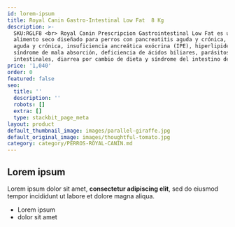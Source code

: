 ```yaml
---
id: lorem-ipsum
title: Royal Canin Gastro-Intestinal Low Fat  8 Kg
description: >-
  SKU:RGLF8 <br> Royal Canin Prescripcion Gastrointestinal Low Fat es un
  alimento seco diseñado para perros con pancreatitis aguda y crónica, diarrea
  aguda y crónica, insuficiencia ancreática exócrina (IPE), hiperlipidemia,
  síndrome de mala absorción, deficiencia de ácidos biliares, parásitos
  intestinales, diarrea por cambio de dieta y síndrome del intestino delgado.
price: '1,040'
order: 0
featured: false
seo:
  title: ''
  description: ''
  robots: []
  extra: []
  type: stackbit_page_meta
layout: product
default_thumbnail_image: images/parallel-giraffe.jpg
default_original_image: images/thoughtful-tomato.jpg
category: category/PERROS-ROYAL-CANIN.md
---
```

## Lorem ipsum

Lorem ipsum dolor sit amet, **consectetur adipiscing elit**, sed do eiusmod tempor incididunt ut labore et dolore magna aliqua.

- Lorem ipsum
- dolor sit amet